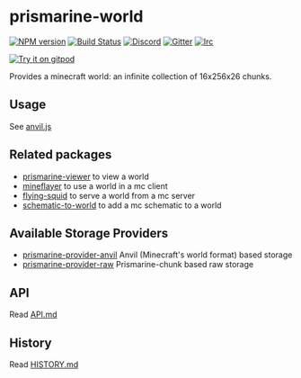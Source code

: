 # prismarine-world

[![NPM version](https://img.shields.io/npm/v/prismarine-world.svg)](http://npmjs.com/package/prismarine-world)
[![Build Status](https://github.com/PrismarineJS/prismarine-world/workflows/CI/badge.svg)](https://github.com/PrismarineJS/prismarine-world/actions?query=workflow%3A%22CI%22)
[![Discord](https://img.shields.io/badge/chat-on%20discord-brightgreen.svg)](https://discord.gg/GsEFRM8)
[![Gitter](https://img.shields.io/badge/chat-on%20gitter-brightgreen.svg)](https://gitter.im/PrismarineJS/general)
[![Irc](https://img.shields.io/badge/chat-on%20irc-brightgreen.svg)](https://irc.gitter.im/)

[![Try it on gitpod](https://img.shields.io/badge/try-on%20gitpod-brightgreen.svg)](https://gitpod.io/#https://github.com/PrismarineJS/prismarine-world)

Provides a minecraft world: an infinite collection of 16x256x26 chunks.

## Usage

See [anvil.js](examples/anvil.js)

## Related packages

* [prismarine-viewer](https://github.com/PrismarineJS/prismarine-viewer) to view a world
* [mineflayer](https://github.com/PrismarineJS/mineflayer) to use a world in a mc client
* [flying-squid](https://github.com/PrismarineJS/flying-squid) to serve a world from a mc server
* [schematic-to-world](https://github.com/rom1504/schematic-to-world) to add a mc schematic to a world

## Available Storage Providers

* [prismarine-provider-anvil](https://github.com/PrismarineJS/prismarine-provider-anvil) Anvil (Minecraft's world format) based storage
* [prismarine-provider-raw](https://github.com/PrismarineJS/prismarine-provider-raw) Prismarine-chunk based raw storage

## API

Read [API.md](docs/API.md)

## History

Read [HISTORY.md](docs/HISTORY.md)
